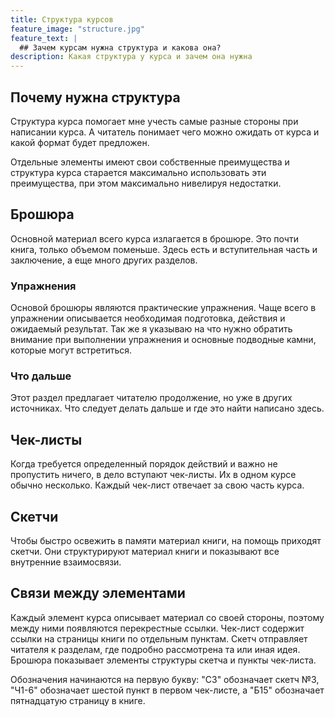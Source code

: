 ```yaml
---
title: Структура курсов
feature_image: "structure.jpg"
feature_text: |
  ## Зачем курсам нужна структура и какова она?
description: Какая структура у курса и зачем она нужна
---
```


## Почему нужна структура

Структура курса помогает мне учесть самые разные стороны при написании
курса.  А читатель понимает чего можно ожидать от курса и какой формат
будет предложен.

Отдельные элементы имеют свои собственные преимущества и структура
курса старается максимально использовать эти преимущества, при этом
максимально нивелируя недостатки.

## Брошюра

Основной материал всего курса излагается в брошюре.  Это почти книга,
только объемом поменьше.  Здесь есть и вступительная часть и
заключение, а еще много других разделов.

### Упражнения

Основой брошюры являются практические упражнения.  Чаще всего в
упражнении описывается необходимая подготовка, действия и ожидаемый
результат.  Так же я указываю на что нужно обратить внимание при
выполнении упражнения и основные подводные камни, которые могут
встретиться.

### Что дальше

Этот раздел предлагает читателю продолжение, но уже в других
источниках.  Что следует делать дальше и где это найти написано
здесь.

## Чек-листы

Когда требуется определенный порядок действий и важно не пропустить
ничего, в дело вступают чек-листы.  Их в одном курсе обычно
несколько.  Каждый чек-лист отвечает за свою часть курса.

## Скетчи

Чтобы быстро освежить в памяти материал книги, на помощь приходят
скетчи.  Они структурируют материал книги и показывают все внутренние
взаимосвязи.

## Связи между элементами

Каждый элемент курса описывает материал со своей стороны, поэтому
между ними появляются перекрестные ссылки.  Чек-лист содержит ссылки
на страницы книги по отдельным пунктам.  Скетч отправляет читателя к
разделам, где подробно рассмотрена та или иная идея.  Брошюра
показывает элементы структуры скетча и пункты чек-листа.

Обозначения начинаются на первую букву: "C3" обозначает скетч №3,
"Ч1-6" обозначает шестой пункт в первом чек-листе, а "Б15" обозначает
пятнадцатую страницу в книге.
